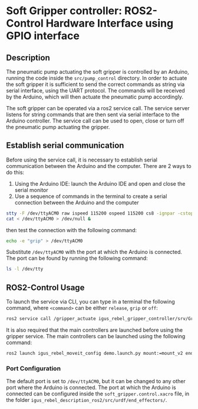 # Soft Gripper controller: ROS2-Control Hardware Interface using GPIO interface

## Description

The pneumatic pump actuating the soft gripper is controlled by an Arduino, running the code inside the `src/pump_control` directory.
In order to actuate the soft gripper it is sufficient to send the correct commands as string via serial interface, using the UART protocol.
The commands will be received by the Arduino, which will then actuate the pneumatic pump accordingly. 

The soft gripper can be operated via a ros2 service call. The service server listens for string commands that are then sent via serial 
interface to the Arduino controller. The service call can be used to open, close or turn off the pneumatic pump actuating the gripper.

## Establish serial communication

Before using the service call, it is necessary to establish serial communication between the Arduino and the computer.
There are 2 ways to do this:
1. Using the Arduino IDE: launch the Arduino IDE and open and close the serial monitor
2. Use a sequence of commands in the terminal to create a serial connection between the Arduino and the computer
```bash
stty -F /dev/ttyACM0 raw ispeed 115200 ospeed 115200 cs8 -ignpar -cstopb -echo
cat < /dev/ttyACM0 > /dev/null &
```
then test the connection with the following command:
```bash
echo -e "grip" > /dev/ttyACM0
```

Substitute `/dev/ttyACM0` with the port at which the Arduino is connected. The port can be found by running the following command:
```bash
ls -l /dev/tty
```

## ROS2-Control Usage

To launch the service via CLI, you can type in a terminal the following command, where `<command>` can be either `release`, `grip` or `off`:

```bash
ros2 service call /gripper_actuate igus_rebel_gripper_controller/srv/GripperActuation "{command: '<command>'}"
```

It is also required that the main controllers are launched before using the gripper service. The main controllers can be launched 
using the following command:

```bash
ros2 launch igus_rebel_moveit_config demo.launch.py mount:=mount_v2 end_effector:=soft_gripper load_base:=true camera:=realsense
```

### Port Configuration

The default port is set to `/dev/ttyACM0`, but it can be changed to any other port where the Arduino is connected.
The port at which the Arduino is connected can be configured inside the `soft_gripper.control.xacro` file, in the folder
`igus_rebel_description_ros2/src/urdf/end_effectors/`. 